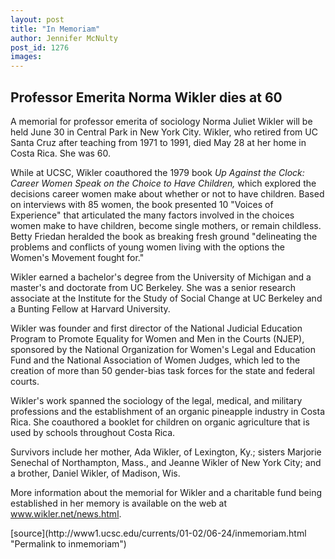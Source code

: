 ```yaml
---
layout: post
title: "In Memoriam"
author: Jennifer McNulty
post_id: 1276
images:
---
```


<h2>
  Professor Emerita Norma Wikler dies at 60
</h2>
<p>
  A memorial for professor emerita of sociology Norma Juliet Wikler will be held June 30 in Central Park in New York City. Wikler, who retired from UC Santa Cruz after teaching from 1971 to 1991, died May 28 at her home in Costa Rica. She was 60.
</p>
<p>
  While at UCSC, Wikler coauthored the 1979 book <i>Up Against the Clock: Career Women Speak on the Choice to Have Children,</i> which explored the decisions career women make about whether or not to have children. Based on interviews with 85 women, the book presented 10 "Voices of Experience" that articulated the many factors involved in the choices women make to have children, become single mothers, or remain childless. Betty Friedan heralded the book as breaking fresh ground "delineating the problems and conflicts of young women living with the options the Women's Movement fought for."
</p>
<p>
  Wikler earned a bachelor's degree from the University of Michigan and a master's and doctorate from UC Berkeley. She was a senior research associate at the Institute for the Study of Social Change at UC Berkeley and a Bunting Fellow at Harvard University.
</p>
<p>
  Wikler was founder and first director of the National Judicial Education Program to Promote Equality for Women and Men in the Courts (NJEP), sponsored by the National Organization for Women's Legal and Education Fund and the National Association of Women Judges, which led to the creation of more than 50 gender-bias task forces for the state and federal courts.
</p>
<p>
  Wikler's work spanned the sociology of the legal, medical, and military professions and the establishment of an organic pineapple industry in Costa Rica. She coauthored a booklet for children on organic agriculture that is used by schools throughout Costa Rica.
</p>
<p>
  Survivors include her mother, Ada Wikler, of Lexington, Ky.; sisters Marjorie Senechal of Northampton, Mass., and Jeanne Wikler of New York City; and a brother, Daniel Wikler, of Madison, Wis.
</p>
<p>
  More information about the memorial for Wikler and a charitable fund being established in her memory is available on the web at <a href="http://www.wikler.net/news.html">www.wikler.net/news.html</a>.
</p>
<p>

  </p>
[source](http://www1.ucsc.edu/currents/01-02/06-24/inmemoriam.html "Permalink to inmemoriam")
